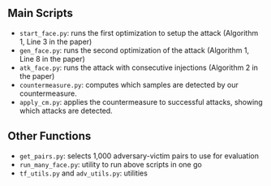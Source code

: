 ## Main Scripts
 * `start_face.py`: runs the first optimization to setup the attack (Algorithm 1, Line 3 in the paper)
 * `gen_face.py`: runs the second optimization of the attack (Algorithm 1, Line 8 in the paper)
 * `atk_face.py`: runs the attack with consecutive injections (Algorithm 2 in the paper)
 * `countermeasure.py`: computes which samples are detected by our countermeasure.
 * `apply_cm.py`: applies the countermeasure to successful attacks, showing which attacks are detected.
 
## Other Functions
 * `get_pairs.py`: selects 1,000 adversary-victim pairs to use for evaluation
 * `run_many_face.py`: utility to run above scripts in one go
 * `tf_utils.py` and `adv_utils.py`: utilities
 
 